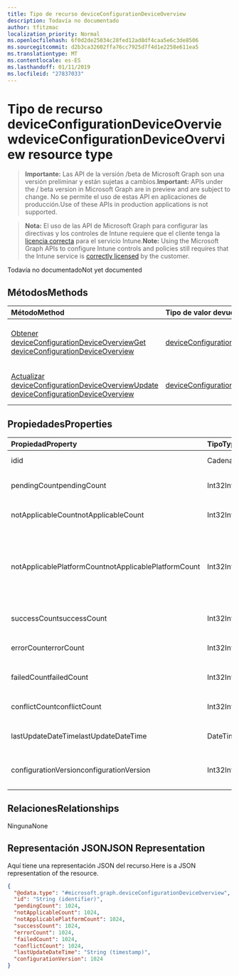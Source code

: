 ```yaml
---
title: Tipo de recurso deviceConfigurationDeviceOverview
description: Todavía no documentado
author: tfitzmac
localization_priority: Normal
ms.openlocfilehash: 6f0d2de25034c28fed12ad8df4caa5e6c3de8506
ms.sourcegitcommit: d2b3ca32602ffa76cc7925d7f4d1e2258e611ea5
ms.translationtype: MT
ms.contentlocale: es-ES
ms.lasthandoff: 01/11/2019
ms.locfileid: "27837033"
---
```

# <a name="deviceconfigurationdeviceoverview-resource-type"></a><span data-ttu-id="30826-103">Tipo de recurso deviceConfigurationDeviceOverview</span><span class="sxs-lookup"><span data-stu-id="30826-103">deviceConfigurationDeviceOverview resource type</span></span>

> <span data-ttu-id="30826-104">**Importante:** Las API de la versión /beta de Microsoft Graph son una versión preliminar y están sujetas a cambios.</span><span class="sxs-lookup"><span data-stu-id="30826-104">**Important:** APIs under the / beta version in Microsoft Graph are in preview and are subject to change.</span></span> <span data-ttu-id="30826-105">No se permite el uso de estas API en aplicaciones de producción.</span><span class="sxs-lookup"><span data-stu-id="30826-105">Use of these APIs in production applications is not supported.</span></span>

> <span data-ttu-id="30826-106">**Nota:** El uso de las API de Microsoft Graph para configurar las directivas y los controles de Intune requiere que el cliente tenga la [licencia correcta](https://go.microsoft.com/fwlink/?linkid=839381) para el servicio Intune.</span><span class="sxs-lookup"><span data-stu-id="30826-106">**Note:** Using the Microsoft Graph APIs to configure Intune controls and policies still requires that the Intune service is [correctly licensed](https://go.microsoft.com/fwlink/?linkid=839381) by the customer.</span></span>

<span data-ttu-id="30826-107">Todavía no documentado</span><span class="sxs-lookup"><span data-stu-id="30826-107">Not yet documented</span></span>
## <a name="methods"></a><span data-ttu-id="30826-108">Métodos</span><span class="sxs-lookup"><span data-stu-id="30826-108">Methods</span></span>
|<span data-ttu-id="30826-109">Método</span><span class="sxs-lookup"><span data-stu-id="30826-109">Method</span></span>|<span data-ttu-id="30826-110">Tipo de valor devuelto</span><span class="sxs-lookup"><span data-stu-id="30826-110">Return Type</span></span>|<span data-ttu-id="30826-111">Descripción</span><span class="sxs-lookup"><span data-stu-id="30826-111">Description</span></span>|
|:---|:---|:---|
|[<span data-ttu-id="30826-112">Obtener deviceConfigurationDeviceOverview</span><span class="sxs-lookup"><span data-stu-id="30826-112">Get deviceConfigurationDeviceOverview</span></span>](../api/intune-deviceconfig-deviceconfigurationdeviceoverview-get.md)|[<span data-ttu-id="30826-113">deviceConfigurationDeviceOverview</span><span class="sxs-lookup"><span data-stu-id="30826-113">deviceConfigurationDeviceOverview</span></span>](../resources/intune-deviceconfig-deviceconfigurationdeviceoverview.md)|<span data-ttu-id="30826-114">Lea las propiedades y las relaciones del objeto [deviceConfigurationDeviceOverview](../resources/intune-deviceconfig-deviceconfigurationdeviceoverview.md).</span><span class="sxs-lookup"><span data-stu-id="30826-114">Read properties and relationships of the [deviceConfigurationDeviceOverview](../resources/intune-deviceconfig-deviceconfigurationdeviceoverview.md) object.</span></span>|
|[<span data-ttu-id="30826-115">Actualizar deviceConfigurationDeviceOverview</span><span class="sxs-lookup"><span data-stu-id="30826-115">Update deviceConfigurationDeviceOverview</span></span>](../api/intune-deviceconfig-deviceconfigurationdeviceoverview-update.md)|[<span data-ttu-id="30826-116">deviceConfigurationDeviceOverview</span><span class="sxs-lookup"><span data-stu-id="30826-116">deviceConfigurationDeviceOverview</span></span>](../resources/intune-deviceconfig-deviceconfigurationdeviceoverview.md)|<span data-ttu-id="30826-117">Actualice las propiedades de un objeto [deviceConfigurationDeviceOverview](../resources/intune-deviceconfig-deviceconfigurationdeviceoverview.md).</span><span class="sxs-lookup"><span data-stu-id="30826-117">Update the properties of a [deviceConfigurationDeviceOverview](../resources/intune-deviceconfig-deviceconfigurationdeviceoverview.md) object.</span></span>|

## <a name="properties"></a><span data-ttu-id="30826-118">Propiedades</span><span class="sxs-lookup"><span data-stu-id="30826-118">Properties</span></span>
|<span data-ttu-id="30826-119">Propiedad</span><span class="sxs-lookup"><span data-stu-id="30826-119">Property</span></span>|<span data-ttu-id="30826-120">Tipo</span><span class="sxs-lookup"><span data-stu-id="30826-120">Type</span></span>|<span data-ttu-id="30826-121">Descripción</span><span class="sxs-lookup"><span data-stu-id="30826-121">Description</span></span>|
|:---|:---|:---|
|<span data-ttu-id="30826-122">id</span><span class="sxs-lookup"><span data-stu-id="30826-122">id</span></span>|<span data-ttu-id="30826-123">Cadena</span><span class="sxs-lookup"><span data-stu-id="30826-123">String</span></span>|<span data-ttu-id="30826-124">Clave de la entidad.</span><span class="sxs-lookup"><span data-stu-id="30826-124">Key of the entity.</span></span>|
|<span data-ttu-id="30826-125">pendingCount</span><span class="sxs-lookup"><span data-stu-id="30826-125">pendingCount</span></span>|<span data-ttu-id="30826-126">Int32</span><span class="sxs-lookup"><span data-stu-id="30826-126">Int32</span></span>|<span data-ttu-id="30826-127">Número de dispositivos pendientes</span><span class="sxs-lookup"><span data-stu-id="30826-127">Number of pending devices</span></span>|
|<span data-ttu-id="30826-128">notApplicableCount</span><span class="sxs-lookup"><span data-stu-id="30826-128">notApplicableCount</span></span>|<span data-ttu-id="30826-129">Int32</span><span class="sxs-lookup"><span data-stu-id="30826-129">Int32</span></span>|<span data-ttu-id="30826-130">Número de dispositivos no aplicables</span><span class="sxs-lookup"><span data-stu-id="30826-130">Number of not applicable devices</span></span>|
|<span data-ttu-id="30826-131">notApplicablePlatformCount</span><span class="sxs-lookup"><span data-stu-id="30826-131">notApplicablePlatformCount</span></span>|<span data-ttu-id="30826-132">Int32</span><span class="sxs-lookup"><span data-stu-id="30826-132">Int32</span></span>|<span data-ttu-id="30826-133">Número de dispositivos no aplicables debido a la plataforma de error de coincidencia y la directiva</span><span class="sxs-lookup"><span data-stu-id="30826-133">Number of not applicable devices due to mismatch platform and policy</span></span>|
|<span data-ttu-id="30826-134">successCount</span><span class="sxs-lookup"><span data-stu-id="30826-134">successCount</span></span>|<span data-ttu-id="30826-135">Int32</span><span class="sxs-lookup"><span data-stu-id="30826-135">Int32</span></span>|<span data-ttu-id="30826-136">Número de dispositivos correctos</span><span class="sxs-lookup"><span data-stu-id="30826-136">Number of succeeded devices</span></span>|
|<span data-ttu-id="30826-137">errorCount</span><span class="sxs-lookup"><span data-stu-id="30826-137">errorCount</span></span>|<span data-ttu-id="30826-138">Int32</span><span class="sxs-lookup"><span data-stu-id="30826-138">Int32</span></span>|<span data-ttu-id="30826-139">Número de dispositivos con error</span><span class="sxs-lookup"><span data-stu-id="30826-139">Number of error devices</span></span>|
|<span data-ttu-id="30826-140">failedCount</span><span class="sxs-lookup"><span data-stu-id="30826-140">failedCount</span></span>|<span data-ttu-id="30826-141">Int32</span><span class="sxs-lookup"><span data-stu-id="30826-141">Int32</span></span>|<span data-ttu-id="30826-142">Número de dispositivos erróneos</span><span class="sxs-lookup"><span data-stu-id="30826-142">Number of failed devices</span></span>|
|<span data-ttu-id="30826-143">conflictCount</span><span class="sxs-lookup"><span data-stu-id="30826-143">conflictCount</span></span>|<span data-ttu-id="30826-144">Int32</span><span class="sxs-lookup"><span data-stu-id="30826-144">Int32</span></span>|<span data-ttu-id="30826-145">Número de dispositivos en conflicto</span><span class="sxs-lookup"><span data-stu-id="30826-145">Number of devices in conflict</span></span>|
|<span data-ttu-id="30826-146">lastUpdateDateTime</span><span class="sxs-lookup"><span data-stu-id="30826-146">lastUpdateDateTime</span></span>|<span data-ttu-id="30826-147">DateTimeOffset</span><span class="sxs-lookup"><span data-stu-id="30826-147">DateTimeOffset</span></span>|<span data-ttu-id="30826-148">Última hora de actualización</span><span class="sxs-lookup"><span data-stu-id="30826-148">Last update time</span></span>|
|<span data-ttu-id="30826-149">configurationVersion</span><span class="sxs-lookup"><span data-stu-id="30826-149">configurationVersion</span></span>|<span data-ttu-id="30826-150">Int32</span><span class="sxs-lookup"><span data-stu-id="30826-150">Int32</span></span>|<span data-ttu-id="30826-151">Versión de la directiva para esa información general</span><span class="sxs-lookup"><span data-stu-id="30826-151">Version of the policy for that overview</span></span>|

## <a name="relationships"></a><span data-ttu-id="30826-152">Relaciones</span><span class="sxs-lookup"><span data-stu-id="30826-152">Relationships</span></span>
<span data-ttu-id="30826-153">Ninguna</span><span class="sxs-lookup"><span data-stu-id="30826-153">None</span></span>
## <a name="json-representation"></a><span data-ttu-id="30826-154">Representación JSON</span><span class="sxs-lookup"><span data-stu-id="30826-154">JSON Representation</span></span>
<span data-ttu-id="30826-155">Aquí tiene una representación JSON del recurso.</span><span class="sxs-lookup"><span data-stu-id="30826-155">Here is a JSON representation of the resource.</span></span>
<!-- {
  "blockType": "resource",
  "keyProperty": "id",
  "@odata.type": "microsoft.graph.deviceConfigurationDeviceOverview"
}
-->
``` json
{
  "@odata.type": "#microsoft.graph.deviceConfigurationDeviceOverview",
  "id": "String (identifier)",
  "pendingCount": 1024,
  "notApplicableCount": 1024,
  "notApplicablePlatformCount": 1024,
  "successCount": 1024,
  "errorCount": 1024,
  "failedCount": 1024,
  "conflictCount": 1024,
  "lastUpdateDateTime": "String (timestamp)",
  "configurationVersion": 1024
}
```





